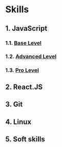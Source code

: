 # Skills

## 1. JavaScript

### 1.1. [Base Level](https://github.com/sergiy-mykhailov/JavaScript/blob/master/js_base_level.md)

### 1.2. [Advanced Level](https://github.com/sergiy-mykhailov/JavaScript/blob/master/js_asvanced_level.md)

### 1.3. [Pro Level](https://github.com/sergiy-mykhailov/JavaScript/blob/master/js_pro_level.md)

## 2. React.JS

## 3. Git

## 4. Linux

## 5. Soft skills
